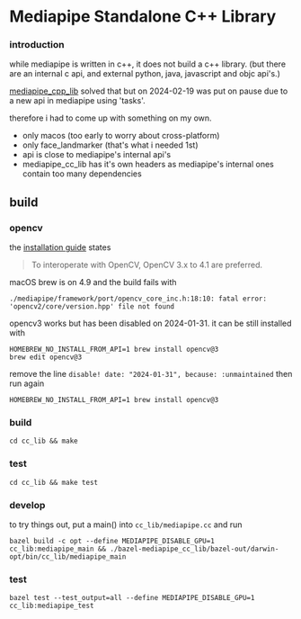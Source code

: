 # Mediapipe Standalone C++ Library

### introduction

while mediapipe is written in c++, it does not build a c++ library. (but there are an
internal c api, and external python, java, javascript and objc api's.)

[mediapipe_cpp_lib](https://github.com/purgeme/mediapipe_cpp_lib) solved that but
on 2024-02-19 was put on pause due to a new api in mediapipe using 'tasks'.

therefore i had to come up with something on my own.

* only macos (too early to worry about cross-platform)
* only face_landmarker (that's what i needed 1st)
* api is close to mediapipe's internal api's
* mediapipe_cc_lib has it's own headers as mediapipe's internal ones contain too many dependencies

## build

### opencv

the [installation guide](https://developers.google.com/mediapipe/framework/getting_started/install) states

> To interoperate with OpenCV, OpenCV 3.x to 4.1 are preferred.

macOS brew is on 4.9 and the build fails with

    ./mediapipe/framework/port/opencv_core_inc.h:18:10: fatal error: 'opencv2/core/version.hpp' file not found

opencv3 works but has been disabled on 2024-01-31. it can be still installed with

    HOMEBREW_NO_INSTALL_FROM_API=1 brew install opencv@3
    brew edit opencv@3

remove the line `disable! date: "2024-01-31", because: :unmaintained` then run again

    HOMEBREW_NO_INSTALL_FROM_API=1 brew install opencv@3

### build

    cd cc_lib && make

### test

    cd cc_lib && make test

### develop

to try things out, put a main() into `cc_lib/mediapipe.cc` and run

    bazel build -c opt --define MEDIAPIPE_DISABLE_GPU=1 cc_lib:mediapipe_main && ./bazel-mediapipe_cc_lib/bazel-out/darwin-opt/bin/cc_lib/mediapipe_main

### test

    bazel test --test_output=all --define MEDIAPIPE_DISABLE_GPU=1 cc_lib:mediapipe_test
